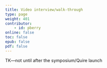 ```yaml
---
title: Video interview/walk-through
type: page
weight: 401
contributor:
    - id: pberry
online: false
toc: false
epub: false
pdf: false
---
```


TK—not until after the symposium/Quire launch